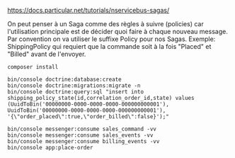 
https://docs.particular.net/tutorials/nservicebus-sagas/

On peut penser à un Saga comme des règles à suivre (policies) car l'utilisation principale est de décider quoi faire à chaque nouveau message.
Par convention on va utiliser le suffixe Policy pour nos Sagas. Exemple: ShippingPolicy qui requiert que la commande soit à la fois "Placed" et "Billed" avant de l'envoyer.

    composer install

    bin/console doctrine:database:create
    bin/console doctrine:migrations:migrate -n
    bin/console doctrine:query:sql "insert into shipping_policy_state(id,correlation_order_id,state) values (UuidToBin('00000000-0000-0000-0000-000000000001'), UuidToBin('00000000-0000-0000-0000-000000000001'), '{\"order_placed\":true,\"order_billed\":false}');"

    bin/console messenger:consume sales_command -vv
    bin/console messenger:consume sales_events -vv
    bin/console messenger:consume billing_events -vv
    bin/console app:place-order
